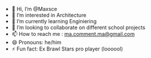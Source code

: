 - 👋 Hi, I’m @Maxsce
- 👀 I’m interested in Architecture
- 🌱 I’m currently learning Enginiering 
- 💞️ I’m looking to collaborate on different school projects
- 📫 How to reach me : ma.comment.ma@gmail.com
- 😄 Pronouns: he/him
- ⚡ Fun fact: Ex Brawl Stars pro player (loooool) 

<!---
Maxsce/Maxsce is a ✨ special ✨ repository because its `README.md` (this file) appears on your GitHub profile.
You can click the Preview link to take a look at your changes.
--->
